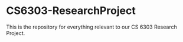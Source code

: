 # CS6303-ResearchProject
This is the repository for everything relevant to our CS 6303 Research Project.

